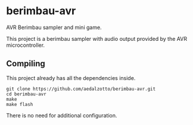 # berimbau-avr

AVR Berimbau sampler and mini game.

This project is a berimbau sampler with audio output provided by the AVR microcontroller.

## Compiling

This project already has all the dependencies inside.
```
git clone https://github.com/aedalzotto/berimbau-avr.git
cd berimbau-avr
make
make flash
```

There is no need for additional configuration.

